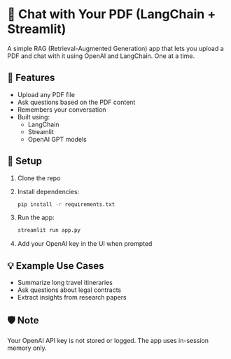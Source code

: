 # 🧠 Chat with Your PDF (LangChain + Streamlit)

A simple RAG (Retrieval-Augmented Generation) app that lets you upload a PDF and chat with it using OpenAI and LangChain. One at a time.

## 🚀 Features

- Upload any PDF file
- Ask questions based on the PDF content
- Remembers your conversation
- Built using:
  - LangChain
  - Streamlit
  - OpenAI GPT models

## 🔧 Setup

1. Clone the repo  
2. Install dependencies:
    ```bash
    pip install -r requirements.txt
    ```

3. Run the app:
    ```bash
    streamlit run app.py
    ```

4. Add your OpenAI key in the UI when prompted

## 💡 Example Use Cases

- Summarize long travel itineraries  
- Ask questions about legal contracts  
- Extract insights from research papers  

## 🛡️ Note

Your OpenAI API key is not stored or logged. The app uses in-session memory only.
